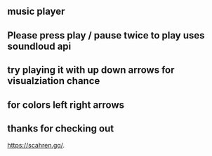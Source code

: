 ## music player
## Please  press play / pause twice to play uses soundloud api 

## try playing it with up  down  arrows  for visualziation chance 
## for colors left right arrows 

## thanks for checking out
https://scahren.gq/.
